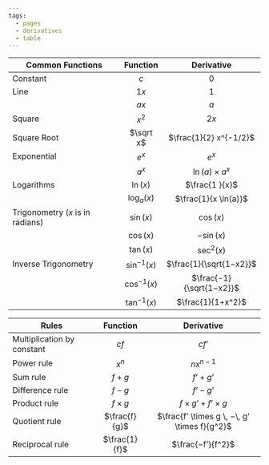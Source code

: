 ```yaml
---
tags:
  - pages
  - derivatives
  - table
---
```


| Common Functions                 |    Function    |        Derivative        |
| -------------------------------- | :------------: | :----------------------: |
| Constant                         |      $c$       |           $0$            |
| Line                             |      $1x$      |           $1$            |
|                                  |      $ax$      |           $a$            |
| Square                           |     $x^2$      |           $2x$           |
| Square Root                      |   $\sqrt x$    |  $\frac{1}{2} x^{-1/2}$  |
| Exponential                      |     $e^x$      |          $e^x$           |
|                                  |     $a^x$      |   $\ln(a) \times a^x$    |
| Logarithms                       |    $\ln(x)$    |      $\frac{1 }{x}$      |
|                                  |  $\log_a(x)$   |   $\frac{1}{x \ln(a)}$   |
| Trigonometry ($x$ is in radians) |   $\sin(x)$    |        $\cos(x)$         |
|                                  |   $\cos(x)$    |        $−\sin(x)$        |
|                                  |   $\tan(x)$    |       $\sec^2(x)$        |
| Inverse Trigonometry             | $\sin^{-1}(x)$ | $\frac{1}{\sqrt{1−x2}}$  |
|                                  | $\cos^{-1}(x)$ | $\frac{-1}{\sqrt{1−x2}}$ |
|                                  | $\tan^{-1}(x)$ |    $\frac{1}{1+x^2}$     |

| Rules                      |   Function    |                  Derivative                  |
| -------------------------- | :-----------: | :------------------------------------------: |
| Multiplication by constant |     $cf$      |                    $cf’$                     |
| Power rule                 |     $x^n$     |                  $nx^{n−1}$                  |
| Sum rule                   |    $f + g$    |                  $f’ + g’$                   |
| Difference rule            |    $f - g$    |                  $f’ − g’$                   |
| Product rule               |  $f\times g$  |         $f \times g’ + f’ \times g$          |
| Quotient rule              | $\frac{f}{g}$ | $\frac{f’ \times g \, −\, g’ \times f}{g^2}$ |
| Reciprocal rule            | $\frac{1}{f}$ |              $\frac{−f’}{f^2}$               |

